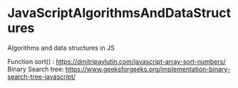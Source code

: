 # JavaScriptAlgorithmsAndDataStructures
Algorithms and data structures in JS

Function sort() : https://dmitripavlutin.com/javascript-array-sort-numbers/
<br/>
Binary Search tree: https://www.geeksforgeeks.org/implementation-binary-search-tree-javascript/
